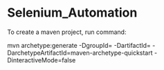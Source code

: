 # Selenium_Automation

To create a maven project, run command:

mvn archetype:generate -DgroupId=<projectId> -DartifactId=<projectName> -DarchetypeArtifactId=maven-archetype-quickstart -DinteractiveMode=false
